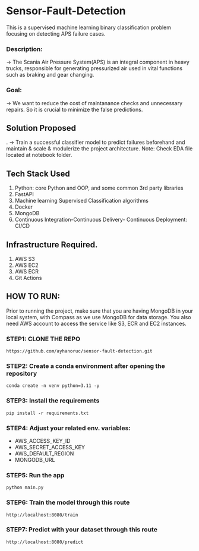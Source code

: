 # Sensor-Fault-Detection
This is a supervised machine learning  binary classification problem focusing on detecting APS failure cases.
### Description: 
-> The Scania Air Pressure System(APS) is an integral component in heavy trucks, responsible for generating pressurized air used in vital functions such as braking and gear changing.
### Goal: 
-> We want to reduce the cost of maintanance checks and unnecessary repairs. So it is crucial to minimize the false predictions. 

## Solution Proposed
. -> Train a successful classifier model to predict failures beforehand and maintain & scale & modulerize the project architecture.
Note: Check EDA file located at notebook folder.

## Tech Stack Used
1. Python: core Python and OOP, and some common 3rd party libraries
2. FastAPI
3. Machine learning Supervised Classification algorithms
4. Docker
5. MongoDB
6. Continuous Integration-Continuous Delivery- Continuous Deployment: CI/CD


## Infrastructure Required.

1. AWS S3
2. AWS EC2
3. AWS ECR
4. Git Actions

## HOW TO RUN:
Prior to running the project, make sure that you are having MongoDB in your local system, with Compass as we use MongoDB for data storage. You also need AWS account to access the service like S3, ECR and EC2 instances.

### STEP1: CLONE THE REPO
`https://github.com/ayhanoruc/sensor-fault-detection.git`

### STEP2: Create a conda environment after opening the repository
`conda create -n venv python=3.11 -y`

### STEP3: Install the requirements
`pip install -r requirements.txt`

### STEP4: Adjust your related env. variables:
  - AWS_ACCESS_KEY_ID
  - AWS_SECRET_ACCESS_KEY
  - AWS_DEFAULT_REGION
  - MONGODB_URL

### STEP5: Run the app
`python main.py`

### STEP6: Train the model through this route
`http://localhost:8080/train`

### STEP7: Predict with your dataset through this route
`http://localhost:8080/predict`




